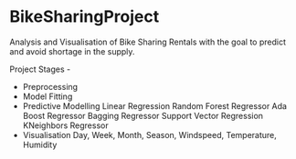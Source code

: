 # BikeSharingProject
Analysis and Visualisation of Bike Sharing Rentals with the goal to predict and avoid shortage in the supply.

Project Stages -
- Preprocessing
- Model Fitting
- Predictive Modelling
    Linear Regression
    Random Forest Regressor
    Ada Boost Regressor
    Bagging Regressor
    Support Vector Regression
    KNeighbors Regressor
- Visualisation
    Day, Week, Month, Season, Windspeed, Temperature, Humidity
